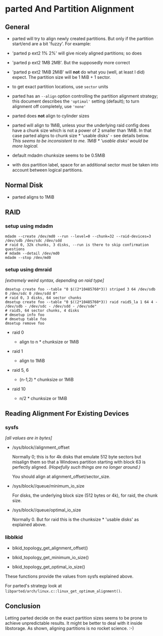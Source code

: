 # parted And Partition Alignment

## General

- parted will try to align newly created partitions. But only if the partition
start/end are a bit 'fuzzy'. For example:

 - 'parted p ext2 1% 2%' will give nicely aligned partitions; so does
 - 'parted p ext2 1MB 2MB'. But the supposedly more correct
 - 'parted p ext2 1MiB 2MiB' will **not** do what you (well, at least I did) expect. The partition size will be 1 MiB + 1 sector.

- to get exact partition locations, use `sector` units

- parted has an `--align` option controlling the partition alignment strategy;
this document describes the `'optimal'` setting (default); to turn alignment off completely, use `'none'`
 
- parted does **not** align to cylinder sizes

- parted will align to 1MiB, unless your the underlying raid config does
have a chunk size which is not a power of 2 smaller than 1MiB. In that case parted aligns to
chunk size * 'usable disks' - see details below.
_This seems to be inconsistent to me. 1MiB * 'usable disks' would be more logical._

- default mdadm chunksize seems to be 0.5MiB

- with dos partition label, space for an additional sector must be taken into account between logical partitions.

## Normal Disk

- parted aligns to 1MiB

## RAID

### setup using mdadm

	mdadm --create /dev/md0 --run --level=0 --chunk=32 --raid-devices=3 /dev/sdb /dev/sdc /dev/sdd
	# raid 0, 32k chunks, 3 disks, --run is there to skip confirmation questions
	# mdadm --detail /dev/md0
	mdadm --stop /dev/md0

### setup using dmraid

*[extremely weird syntax, depending on raid type]*

	dmsetup create foo --table "0 $((2*10485760*3)) striped 3 64 /dev/sdb 0 /dev/sdc 0 /dev/sdd 0"
	# raid 0, 3 disks, 64 sector chunks
	dmsetup create foo --table "0 $((2*10485760*3)) raid raid5_la 1 64 4 - /dev/sdb - /dev/sdc - /dev/sdd - /dev/sde"
	# raid5, 64 sector chunks, 4 disks
	# dmsetup info foo
	# dmsetup table foo
	dmsetup remove foo

- raid 0

  - align to n * chunksize or 1MiB

- raid 1

  - align to 1MiB

- raid 5, 6

  - (n-1,2) * chunksize or 1MiB

- raid 10

  - n/2 * chunksize or 1MiB

## Reading Alignment For Existing Devices

### sysfs

*[all values are in bytes]*

- /sys/block/<DEVICE>/alignment_offset

	Normally 0; this is for 4k disks that emulate 512 byte sectors but misalign them so
	that a Windows partition starting with block 63 is perfectly aligned.
	*(Hopefully such things are no longer around.)*

	You should align at alignment_offset/sector_size.

- /sys/block/<DEVICE>/queue/minimum_io_size

	For disks, the underlying block size (512 bytes or 4k), for raid, the chunk size.

- /sys/block/<DEVICE>/queue/optimal_io_size

	Normally 0. But for raid this is the chunksize * 'usable disks' as explained above.

### libblkid

- blkid_topology_get_alignment_offset()

- blkid_topology_get_minimum_io_size()

- blkid_topology_get_optimal_io_size()

These functions provide the values from sysfs explained above.

For parted's strategy look at `libparted/arch/linux.c::linux_get_optimum_alignment()`.


## Conclusion

Letting parted decide on the exact partition sizes seems to be prone to
achieve unpredictable results. It might be better to deal with it inside
libstorage. As shown, aligning partitions is no rocket science. :-)


